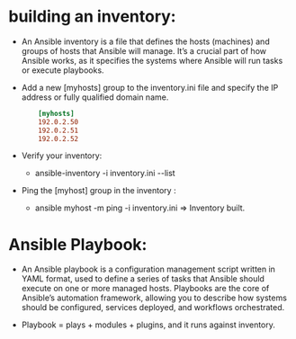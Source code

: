 # building an inventory:

* An Ansible inventory is a file that defines the hosts (machines) and groups of hosts that Ansible will manage. It’s a crucial part of how Ansible works, as it specifies the systems where Ansible will run tasks or execute playbooks.

* Add a new [myhosts] group to the inventory.ini file and specify the IP address or fully qualified domain name.

    ```INI
        [myhosts]
        192.0.2.50
        192.0.2.51
        192.0.2.52
    ```
* Verify your inventory:
    - ansible-inventory -i inventory.ini --list
* Ping the [myhost] group in the inventory :
    - ansible myhost -m ping -i inventory.ini 
    => Inventory built.


# Ansible Playbook:

* An Ansible playbook is a configuration management script written in YAML format, used to define a series of tasks that Ansible should execute on one or more managed hosts. Playbooks are the core of Ansible’s automation framework, allowing you to describe how systems should be configured, services deployed, and workflows orchestrated.

* Playbook = plays + modules + plugins, and it runs against inventory.